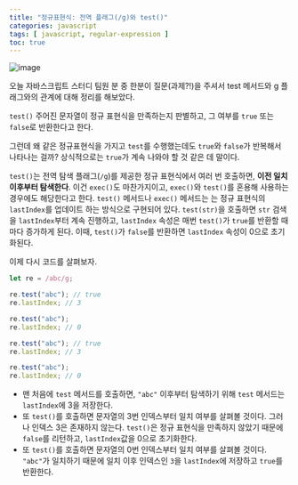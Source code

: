```yaml
---
title: "정규표현식: 전역 플래그(/g)와 test()"
categories: javascript
tags: [ javascript, regular-expression ]
toc: true
---
```


![image](https://user-images.githubusercontent.com/50407047/108622329-6a690900-747b-11eb-85c3-7f94194cd485.png)

오늘 자바스크립트 스터디 팀원 분 중 한분이 질문(과제?!)을 주셔서 test 메서드와 g 플래그와의 관계에 대해 정리를 해보았다. 

`test()` 주어진 문자열이 정규 표현식을 만족하는지 판별하고, 그 여부를 `true` 또는 `false`로 반환한다고 한다.

그런데 왜 같은 정규표현식을 가지고 `test`를 수행했는데도 `true`와 `false`가 반복해서 나타나는 걸까? 상식적으로는 `true`가 계속 나와야 할 것 같은 데 말이다.

`test()`는 전역 탐색 플래그(`/g`)를 제공한 정규 표현식에서 여러 번 호출하면, **이전 일치 이후부터 탐색한다**. 이건 `exec()`도 마찬가지이고, `exec()`와 `test()`를 혼용해 사용하는 경우에도 해당한다고 한다. `test()` 메서드나 `exec()` 메서드는 는 정규 표현식의 `lastIndex`를 업데이트 하는 방식으로 구현되어 있다.  `test(str)`을 호출하면 `str` 검색을 `lastIndex`부터 계속 진행하고, `lastIndex` 속성은 매번 `test()`가 `true`를 반환할 때마다 증가하게 된다. 이때, `test()`가 `false`를 반환하면 `lastIndex` 속성이 0으로 초기화된다.

이제 다시 코드를 살펴보자.

```js
let re = /abc/g;

re.test("abc"); // true
re.lastIndex; // 3

re.test("abc");
re.lastIndex; // 0

re.test("abc"); // true
re.lastIndex; // 3

re.test("abc");
re.lastIndex; // 0
```

- 맨 처음에 `test` 메서드를 호출하면,  `"abc"` 이후부터 탐색하기 위해 `test` 메서드는 `lastIndex`에 3을 저장한다. 
- 또 `test()`를 호출하면 문자열의 3번 인덱스부터 일치 여부를 살펴볼 것이다. 그러나 인덱스 3은 존재하지 않는다. `test()`은 정규 표현식을 만족하지 않았기 때문에 `false`를 리턴하고, `lastIndex`값을 0으로 초기화한다. 
- 또 `test()`를 호출하면 문자열의 0번 인덱스부터 일치 여부를 살펴볼 것이다. `"abc"`가 일치하기 때문에 일치 이후 인덱스인 `3`을 `lastIndex`에 저장하고 `true`를 반환한다.



